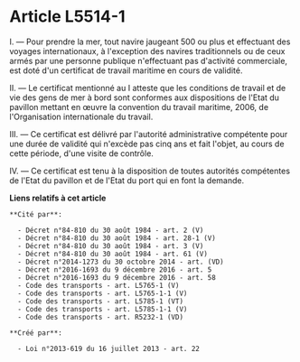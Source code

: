 # Article L5514-1

I. ― Pour prendre la mer, tout navire jaugeant 500 ou plus et effectuant des voyages internationaux, à l'exception des
navires traditionnels ou de ceux armés par une personne publique n'effectuant pas d'activité commerciale, est doté d'un
certificat de travail maritime en cours de validité. 

II. ― Le certificat mentionné au I atteste que les conditions de travail et de vie des gens de mer à bord sont conformes aux
dispositions de l'Etat du pavillon mettant en œuvre la convention du travail maritime, 2006, de l'Organisation internationale
du travail. 

III. ― Ce certificat est délivré par l'autorité administrative compétente pour une durée de validité qui n'excède pas cinq
ans et fait l'objet, au cours de cette période, d'une visite de contrôle. 

IV. ― Ce certificat est tenu à la disposition de toutes autorités compétentes de l'Etat du pavillon et de l'Etat du port qui
en font la demande.

**Liens relatifs à cet article**

	**Cité par**:

	  - Décret n°84-810 du 30 août 1984 - art. 2 (V)
	  - Décret n°84-810 du 30 août 1984 - art. 28-1 (V)
	  - Décret n°84-810 du 30 août 1984 - art. 3 (V)
	  - Décret n°84-810 du 30 août 1984 - art. 61 (V)
	  - Décret n°2014-1273 du 30 octobre 2014 - art. (VD)
	  - Décret n°2016-1693 du 9 décembre 2016 - art. 5
	  - Décret n°2016-1693 du 9 décembre 2016 - art. 58
	  - Code des transports - art. L5765-1 (V)
	  - Code des transports - art. L5765-1-1 (V)
	  - Code des transports - art. L5785-1 (VT)
	  - Code des transports - art. L5785-1-1 (V)
	  - Code des transports - art. R5232-1 (VD)

	**Créé par**:

	  - Loi n°2013-619 du 16 juillet 2013 - art. 22

